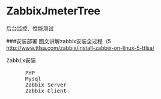 # ZabbixJmeterTree
后台监控、性能测试


###安装部署
图文讲解zabbix安装全过程（5
http://www.ttlsa.com/zabbix/install-zabbix-on-linux-5-ttlsa/

<pre>
Zabbix安装

      PHP
      Mysql
      Zabbix Server
      Zabbix Client
</pre>
